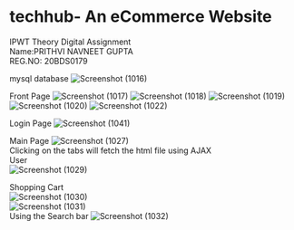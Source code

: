 # techhub- An eCommerce Website
IPWT Theory Digital Assignment  
Name:PRITHVI NAVNEET GUPTA  
REG.NO: 20BDS0179  

mysql database
![Screenshot (1016)](https://user-images.githubusercontent.com/76584516/164893663-ce0ba73b-b7ee-4ae2-9ab6-c023cd080424.png)

Front Page
![Screenshot (1017)](https://user-images.githubusercontent.com/76584516/164894790-8e4944eb-6324-4061-8fd2-709916738ec0.png)
![Screenshot (1018)](https://user-images.githubusercontent.com/76584516/164894831-de9ef4bd-60de-4cab-ae9c-10255479d96a.png)
![Screenshot (1019)](https://user-images.githubusercontent.com/76584516/164894850-a40ffd8d-c686-4f55-bcb9-bc933ade86d3.png)
![Screenshot (1020)](https://user-images.githubusercontent.com/76584516/164894859-2200bf13-96cb-44df-8752-7239445647ba.png)
![Screenshot (1022)](https://user-images.githubusercontent.com/76584516/164894870-698bf65b-d783-4be2-91f4-2e1ae2e0f06e.png)

Login Page
![Screenshot (1041)](https://user-images.githubusercontent.com/76584516/164894685-f2f8688a-c792-4ed6-ac24-67585a396d0d.png)  

Main Page
![Screenshot (1027)](https://user-images.githubusercontent.com/76584516/164894912-af46a23c-e14b-4ab9-ac70-3236c3af28d7.png)  
Clicking on the tabs will fetch the html file using AJAX   
User  
![Screenshot (1029)](https://user-images.githubusercontent.com/76584516/164894980-da6d332a-9c51-4397-810c-466ab3202b4d.png)  

Shopping Cart  
![Screenshot (1030)](https://user-images.githubusercontent.com/76584516/164895083-58d7a6a0-3b34-43d4-9348-f9f8116d86fe.png)  
![Screenshot (1031)](https://user-images.githubusercontent.com/76584516/164895075-9ced5f74-df57-4a05-9b66-c7b50196a4d9.png)  
Using the Search bar
![Screenshot (1032)](https://user-images.githubusercontent.com/76584516/164895103-ed5ec861-be9d-414d-a086-e4bc6ddd6eca.png)


